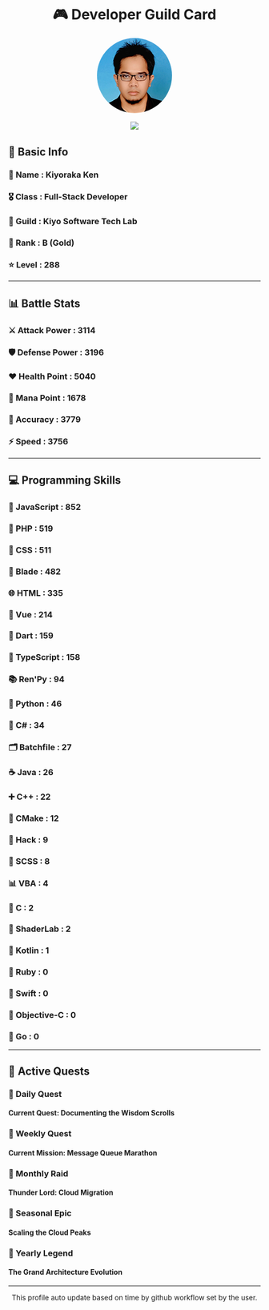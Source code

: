<div align="center">

# 🎮 Developer Guild Card

<!-- Replace with your profile image -->
<img src="./assets/profile.png" width="150" height="150" style="border-radius: 50%"/>

![](https://komarev.com/ghpvc/?username=Kiyoraka&style=flat)
</div>

##  📌 Basic Info
### 👤 Name : Kiyoraka Ken
### 🎖️ Class : Full-Stack Developer
### 🎪 Guild : Kiyo Software Tech Lab 
### 🥇 Rank : B (Gold)
### ⭐ Level : 288

---
## 📊 Battle Stats

### ⚔️ Attack Power  : 3114 
### 🛡️ Defense Power : 3196 
### ❤️ Health Point  : 5040 
### 🔮 Mana Point    : 1678 
### 🎯 Accuracy      : 3779 
### ⚡ Speed         : 3756

---
## 💻 Programming Skills

### 📜 JavaScript : 852
### 🐘 PHP : 519
### 🎨 CSS : 511
### 🧷 Blade : 482
### 🌐 HTML : 335
### 💚 Vue : 214
### 🎯 Dart : 159
### 🔷 TypeScript : 158
### 📚 Ren'Py : 94
### 🐍 Python : 46
### 🎯 C# : 34
### 🗂️ Batchfile : 27
### ☕ Java : 26
### ➕ C++ : 22
### 🧱 CMake : 12
### 🧬 Hack : 9
### 🎨 SCSS : 8
### 📊 VBA : 4
### 🎯 C : 2
### 📄 ShaderLab : 2
### 🔰 Kotlin : 1
### 💎 Ruby : 0
### 📱 Swift : 0
### 🍎 Objective-C : 0
### 🐹 Go : 0

---
## 📜 Active Quests

### 🌅 Daily Quest

#### Current Quest: Documenting the Wisdom Scrolls

### 📅 Weekly Quest
#### Current Mission: Message Queue Marathon

### 🌙 Monthly Raid
#### Thunder Lord: Cloud Migration

### 🌠 Seasonal Epic
#### Scaling the Cloud Peaks

### 👑 Yearly Legend
#### The Grand Architecture Evolution

---
<div align="center">
  This profile auto update based on time by github workflow set by the user.
</div>